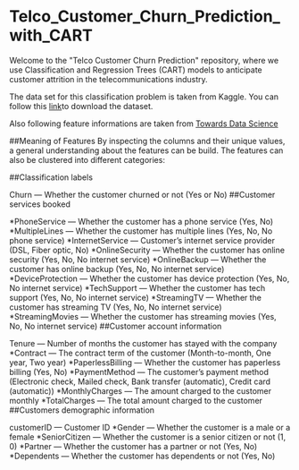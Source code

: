 # Telco_Customer_Churn_Prediction_with_CART

Welcome to the "Telco Customer Churn Prediction" repository, where we use Classification and Regression Trees (CART) models to anticipate customer attrition in the telecommunications industry. 

The data set for this classification problem is taken from Kaggle. You can follow this [link](https://www.kaggle.com/datasets/blastchar/telco-customer-churn)to download the dataset.

Also following feature informations are taken from [Towards Data Science](https://towardsdatascience.com/machine-learning-case-study-telco-customer-churn-prediction-bc4be03c9e1d) 

##Meaning of Features
By inspecting the columns and their unique values, a general understanding about the features can be build. The features can also be clustered into different categories:

##Classification labels

Churn — Whether the customer churned or not (Yes or No)
##Customer services booked

*PhoneService — Whether the customer has a phone service (Yes, No)
*MultipleLines — Whether the customer has multiple lines (Yes, No, No phone service)
*InternetService — Customer’s internet service provider (DSL, Fiber optic, No)
*OnlineSecurity — Whether the customer has online security (Yes, No, No internet service)
*OnlineBackup — Whether the customer has online backup (Yes, No, No internet service)
*DeviceProtection — Whether the customer has device protection (Yes, No, No internet service)
*TechSupport — Whether the customer has tech support (Yes, No, No internet service)
*StreamingTV — Whether the customer has streaming TV (Yes, No, No internet service)
*StreamingMovies — Whether the customer has streaming movies (Yes, No, No internet service)
##Customer account information

Tenure — Number of months the customer has stayed with the company
*Contract — The contract term of the customer (Month-to-month, One year, Two year)
*PaperlessBilling — Whether the customer has paperless billing (Yes, No)
*PaymentMethod — The customer’s payment method (Electronic check, Mailed check, Bank transfer (automatic), Credit card (automatic))
*MonthlyCharges — The amount charged to the customer monthly
*TotalCharges — The total amount charged to the customer
##Customers demographic information

customerID — Customer ID
*Gender — Whether the customer is a male or a female
*SeniorCitizen — Whether the customer is a senior citizen or not (1, 0)
*Partner — Whether the customer has a partner or not (Yes, No)
*Dependents — Whether the customer has dependents or not (Yes, No)


